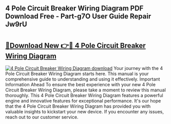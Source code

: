 ## 4 Pole Circuit Breaker Wiring Diagram PDF Download Free - Part-g7O User Guide Repair Jw9rU

# <h2><a href="http://dft1y1i.blite.top/?on=4+Pole+Circuit+Breaker+Wiring+Diagram">🔗Download New 👉🔴 4 Pole Circuit Breaker Wiring Diagram</a></h2>

[![4 Pole Circuit Breaker Wiring Diagram download](https://i.imgur.com/lujVjoI.png)](http://dft1y1i.blite.top/?on=4+Pole+Circuit+Breaker+Wiring+Diagram)
Your journey with the 4 Pole Circuit Breaker Wiring Diagram starts here. This manual is your comprehensive guide to understanding and using it effectively. Important Information Ahead To ensure the best experience with your new 4 Pole Circuit Breaker Wiring Diagram, please take a moment to review this manual thoroughly. This 4 Pole Circuit Breaker Wiring Diagram features a powerful engine and innovative features for exceptional performance. It's our hope that the 4 Pole Circuit Breaker Wiring Diagram has provided you with valuable insights to kickstart your new device. If you encounter any issues, reach out to our customer service.
